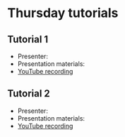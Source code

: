 # Thursday tutorials

## Tutorial 1           
- Presenter:
- Presentation materials:
- [YouTube recording]()                                                                                                  

## Tutorial 2
- Presenter:               
- Presentation materials:     
- [YouTube recording]()  
